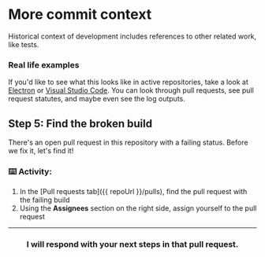 # More commit context

Historical context of development includes references to other related work, like tests.

### Real life examples

If you'd like to see what this looks like in active repositories, take a look at [Electron](https://github.com/electron/electron/pulls) or [Visual Studio Code](https://github.com/microsoft/vscode/pulls). You can look through pull requests, see pull request statutes, and maybe even see the log outputs.

## Step 5: Find the broken build

There's an open pull request in this repository with a failing status. Before we fix it, let's find it!

### :keyboard: Activity:

1. In the [Pull requests tab]({{ repoUrl }}/pulls), find the pull request with the failing build
2. Using the **Assignees** section on the right side, assign yourself to the pull request

<hr>
<h3 align="center">I will respond with your next steps in that pull request.</h3>